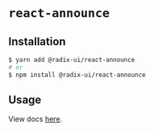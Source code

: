 # `react-announce`

## Installation

```sh
$ yarn add @radix-ui/react-announce
# or
$ npm install @radix-ui/react-announce
```

## Usage

View docs [here](https://radix-ui.com/primitives/docs/utilities/announce).
